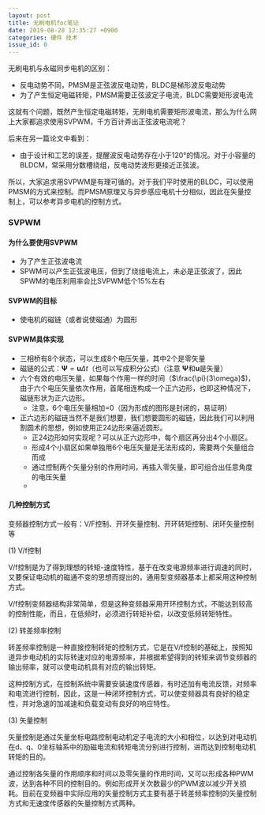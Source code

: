 ```yaml
---
layout: post
title: 无刷电机foc笔记 
date: 2019-08-28 12:35:27 +0900
categories: 硬件 技术
issue_id: 0
---
```


无刷电机与永磁同步电机的区别：
- 反电动势不同，PMSM是正弦波反电动势，BLDC是梯形波反电动势
- 为了产生恒定电磁转矩，PMSM需要正弦波定子电流，BLDC需要矩形波电流

这就有个问题，既然产生恒定电磁转矩，无刷电机需要矩形波电流，那么为什么网上大家都追求使用SVPWM，千方百计弄出正弦波电流呢？

后来在另一篇论文中看到：

- 由于设计和工艺的误差，提醒波反电动势存在小于120°的情况。对于小容量的BLDCM，常采用分数槽绕组，反电动势波形更接近正弦波。

所以，大家追求用SVPWM是有理可循的。对于我们平时使用的BLDC，可以使用PMSM的方式来控制。而PMSM原理又与异步感应电机十分相似，因此在矢量控制上，可以参考异步电机的控制方式。

### SVPWM
#### 为什么要使用SVPWM
- 为了产生正弦波电流
- SPWM可以产生正弦波电压，但到了绕组电流上，未必是正弦波了，因此SPWM的电压利用率会比SVPWM低个15%左右

#### SVPWM的目标
- 使电机的磁链（或者说使磁通）为圆形

#### SVPWM具体实现
- 三相桥有8个状态，可以生成8个电压矢量，其中2个是零矢量
- 磁链的公式：$\boldsymbol\Psi=\boldsymbol u\Delta t$（也可以写成积分公式)（注意 $\boldsymbol \Psi$和$\boldsymbol u$是矢量）
- 六个有效的电压矢量，如果每个作用一样的时间（$\frac{\pi}{3\omega}$)，由于六个电压矢量依次作用，首尾相连构成一个正六边形，也即这种情况下，磁链形状为正六边形。
  - 注意，6个电压矢量相加=0（因为形成的图形是封闭的，易证明）
- 正六边形的磁链当然不是我们想要，我们想要圆形的磁链，因此我们可以利用割圆术的思想，例如使用正24边形来逼近圆形。
  - 正24边形如何实现呢？可以从正六边形中，每个扇区再分出4个小扇区。
  - 形成4个小扇区如果单独用6个电压矢量是无法形成的，需要两个矢量组合而成
  - 通过控制两个矢量分别的作用时间，再插入零矢量，即可组合出任意角度的电压矢量
  - 
#### 几种控制方式
变频器控制方式一般有：V/F控制、开环矢量控制、开环转矩控制、闭环矢量控制等

(1) V/f控制

V/f控制是为了得到理想的转矩-速度特性，基于在改变电源频率进行调速的同时，又要保证电动机的磁通不变的思想而提出的，通用型变频器基本上都采用这种控制方式。

V/f控制变频器结构非常简单，但是这种变频器采用开环控制方式，不能达到较高的控制性能，而且，在低频时，必须进行转矩补偿，以改变低频转矩特性。

(2) 转差频率控制

转差频率控制是一种直接控制转矩的控制方式，它是在V/f控制的基础上，按照知道异步电动机的实际转速对应的电源频率，并根据希望得到的转矩来调节变频器的输出频率，就可以使电动机具有对应的输出转矩。

这种控制方式，在控制系统中需要安装速度传感器，有时还加有电流反馈，对频率和电流进行控制，因此，这是一种闭环控制方式，可以使变频器具有良好的稳定性，并对急速的加减速和负载变动有良好的响应特性。

(3) 矢量控制

矢量控制是通过矢量坐标电路控制电动机定子电流的大小和相位，以达到对电动机在d、q、0坐标轴系中的励磁电流和转矩电流分别进行控制，进而达到控制电动机转矩的目的。

通过控制各矢量的作用顺序和时间以及零矢量的作用时间，又可以形成各种PWM波，达到各种不同的控制目的。例如形成开关次数最少的PWM波以减少开关损耗。目前在变频器中实际应用的矢量控制方式主要有基于转差频率控制的矢量控制方式和无速度传感器的矢量控制方式两种。
